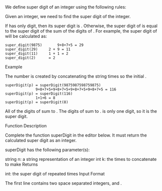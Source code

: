 We define super digit of an integer  using the following rules:

Given an integer, we need to find the super digit of the integer.

If  has only  digit, then its super digit is .
Otherwise, the super digit of  is equal to the super digit of the sum of the digits of .
For example, the super digit of  will be calculated as:

	super_digit(9875)   	9+8+7+5 = 29 
	super_digit(29) 	2 + 9 = 11
	super_digit(11)		1 + 1 = 2
	super_digit(2)		= 2  
Example


The number  is created by concatenating the string   times so the initial .

    superDigit(p) = superDigit(9875987598759875)
                  9+8+7+5+9+8+7+5+9+8+7+5+9+8+7+5 = 116
    superDigit(p) = superDigit(116)
                  1+1+6 = 8
    superDigit(p) = superDigit(8)
All of the digits of  sum to . The digits of  sum to .  is only one digit, so it is the super digit.

Function Description

Complete the function superDigit in the editor below. It must return the calculated super digit as an integer.

superDigit has the following parameter(s):

string n: a string representation of an integer
int k: the times to concatenate  to make
Returns

int: the super digit of  repeated  times
Input Format

The first line contains two space separated integers,  and .